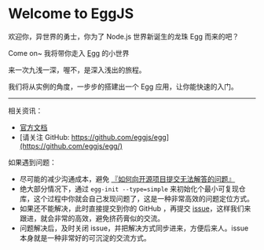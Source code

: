 # Welcome to EggJS

欢迎你，异世界的勇士，你为了 Node.js 世界新诞生的龙珠 Egg 而来的吧？

Come on~ 我将带你走入 [Egg](https://eggjs.app/) 的小世界

来一次九浅一深，喔不，是深入浅出的旅程。

我们将从实例的角度，一步步的搭建出一个 Egg 应用，让你能快速的入门。

---
相关资讯：

- [官方文档](https://eggjs.app/zh-cn/intro/quickstart.html)
- [请关注 GitHub: https://github.com/eggjs/egg](https://github.com/eggjs/egg/)

如果遇到问题：

- 尽可能的减少沟通成本，避免 [『如何向开源项目提交无法解答的问题』](https://zhuanlan.zhihu.com/p/25795393)
- 绝大部分情况下，通过 `egg-init --type=simple` 来初始化个最小可复现仓库，这个过程中你就会自己发现问题了，这是一种非常高效的问题定位方式。
- 如果还不能解决，此时直接提交到你的 GitHub ，再提交 [issue](https://github.com/eggjs/egg/issues)，这样我们来跟进，就会非常的高效，避免挤药膏似的交流。
- 问题解决后，及时关闭 issue，并把解决方式同步进来，方便后来人。issue 本身就是一种非常好的可沉淀的交流方式。
